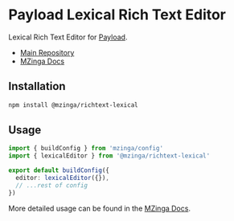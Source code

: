 # Payload Lexical Rich Text Editor

Lexical Rich Text Editor for [Payload](https://mzinga.io).

- [Main Repository](https://github.com/mzinga-io/mzinga-core)
- [MZinga Docs](https://mzinga.io/docs)

## Installation

```bash
npm install @mzinga/richtext-lexical
```

## Usage

```ts
import { buildConfig } from 'mzinga/config'
import { lexicalEditor } from '@mzinga/richtext-lexical'

export default buildConfig({
  editor: lexicalEditor({}),
  // ...rest of config
})
```

More detailed usage can be found in the [MZinga Docs](https://mzinga.io/docs/configuration/overview).
